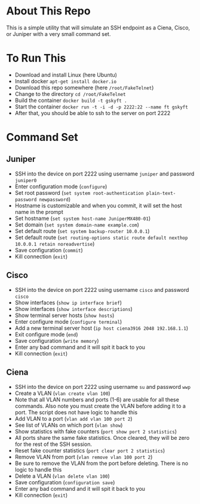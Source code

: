 # About This Repo
This is a simple utility that will simulate an SSH endpoint as a Ciena, Cisco, or Juniper with a very small command set.

# To Run This
* Download and install Linux (here Ubuntu)
* Install docker `apt-get install docker.io`
* Download this repo somewhere (here `/root/FakeTelnet`)
* Change to the directory `cd /root/FakeTelnet`
* Build the container `docker build -t gskyft .`
* Start the container `docker run -t -i -d -p 2222:22 --name ft gskyft`
* After that, you should be able to ssh to the server on port 2222

# Command Set
## Juniper
 * SSH into the device on port 2222 using username `juniper` and password `juniper0`
 * Enter configuration mode (`configure`)  
 * Set root password (`set system root-authentication plain-text-password newpassword`)
 * Hostname is customizable and when you commit, it will set the host name in the prompt  
 * Set hostname (`set system host-name JuniperMX480-01`)  
 * Set domain (`set system domain-name example.com`)  
 * Set default route (`set system backup-router 10.0.0.1`)  
 * Set default route (`set routing-options static route default nexthop 10.0.0.1 retain noreadvertise`)  
 * Save configuration (`commit`)
 * Kill connection (`exit`)

## Cisco
 * SSH into the device on port 2222 using username `cisco` and password `cisco`
 * Show interfaces (`show ip interface brief`)
 * Show interfaces (`show interface descriptions`)
 * Show terminal server hosts (`show hosts`)
 * Enter configure mode (`configure terminal`)
 * Add a new terminal server host (`ip host ciena3916 2048 192.168.1.1`)  
 * Exit configure mode (`end`)  
 * Save configuration (`write memory`)  
 * Enter any bad command and it will spit it back to you
 * Kill connection (`exit`)

## Ciena
 * SSH into the device on port 2222 using username `su` and password `wwp`
 * Create a VLAN (`vlan create vlan 100`)
 * Note that all VLAN numbers and ports (1-6) are usable for all these commands. Also note you must create the VLAN before adding it to a port. The script does not have logic to handle this  
 * Add VLAN to a port (`vlan add vlan 100 port 2`)  
 * See list of VLANs on which port (`vlan show`)  
 * Show statistics with fake counters (`port show port 2 statistics`) 
 * All ports share the same fake statistics. Once cleared, they will be zero for the rest of the SSH session. 
 * Reset fake counter statistics (`port clear port 2 statistics`)  
 * Remove VLAN from port (`vlan remove vlan 100 port 2`)
 * Be sure to remove the VLAN from the port before deleting. There is no logic to handle this  
 * Delete a VLAN (`vlan delete vlan 100`)  
 * Save configuration (`configuration save`)  
 * Enter any bad command and it will spit it back to you
 * Kill connection (`exit`)
